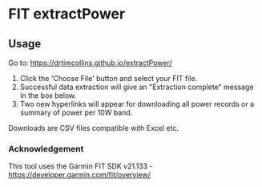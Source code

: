 # FIT extractPower
## Usage

Go to: https://drtimcollins.github.io/extractPower/

1. Click the 'Choose File' button and select your FIT file.
2. Successful data extraction will give an "Extraction complete" message in the box below.
3. Two new hyperlinks will appear for downloading all power records or a summary of power per 10W band.

Downloads are CSV files compatible with Excel etc.

### Acknowledgement
This tool uses the Garmin FIT SDK v21.133 - https://developer.garmin.com/fit/overview/
